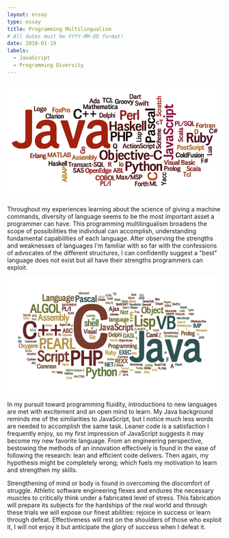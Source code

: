 ```yaml
---
layout: essay
type: essay
title: Programming Multilingualism 
# All dates must be YYYY-MM-DD format!
date: 2018-01-19
labels:
  - JavaScript
  - Programming Diversity
---
```


<img class="ui large circular floated image" src="../images/progcloud.jpg">

Throughout my experiences learning about the science of giving a machine commands, diversity of language seems to be the most important asset a programmer can have. This programming multilingualism broadens the scope of possibilities the individual can accomplish, understanding fundamental capabilities of each language. After observing the strengths and weaknesses of languages I'm familiar with so far with the confessions of advocates of the different structures, I can confidently suggest a "best" language does not exist but all have their strengths programmers can exploit. 

<img class="ui medium right circular floated image" src="../images/progcloud2.png">

In my pursuit toward programming fluidity, introductions to new languages are met with excitement and an open mind to learn. My Java background reminds me of the similarities to JavaScript, but I notice much less words are needed to accomplish the same task. Leaner code is a satisfaction I frequently enjoy, so my first impression of JavaScript suggests it may become my new favorite language. From an engineering perspective, bestowing the methods of an innovation effectively is found in the ease of following the research: lean and efficient code delivers. Then again, my hypothesis might be completely wrong; which fuels my motivation to learn and strengthen my skills. 

Strengthening of mind or body is found in overcoming the discomfort of struggle. Athletic software engineering flexes and endures the necessary muscles to critically think under a fabricated level of stress. This fabrication will prepare its subjects for the hardships of the real world and through these trials we will expose our finest abilities: rejoice in success or learn through defeat. Effectiveness will rest on the shoulders of those who exploit it, I will not enjoy it but anticipate the glory of success when I defeat it. 

